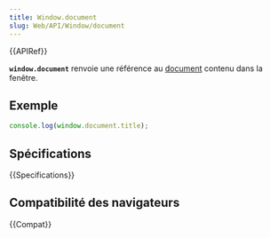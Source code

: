 ```yaml
---
title: Window.document
slug: Web/API/Window/document
---
```


{{APIRef}}

**`window.document`** renvoie une référence au [document](/fr/docs/Web/API/document) contenu dans la fenêtre.

## Exemple

```js
console.log(window.document.title);
```

## Spécifications

{{Specifications}}

## Compatibilité des navigateurs

{{Compat}}
